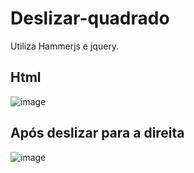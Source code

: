 # Deslizar-quadrado
Utiliza Hammerjs e jquery.
## Html
![image](https://user-images.githubusercontent.com/121267313/209399049-7a2e2e83-6b10-4bda-b1bb-50e865992a70.png)

## Após deslizar para a direita
![image](https://user-images.githubusercontent.com/121267313/209399348-14f22046-d01d-4673-80d1-bd1fe021b532.png)

